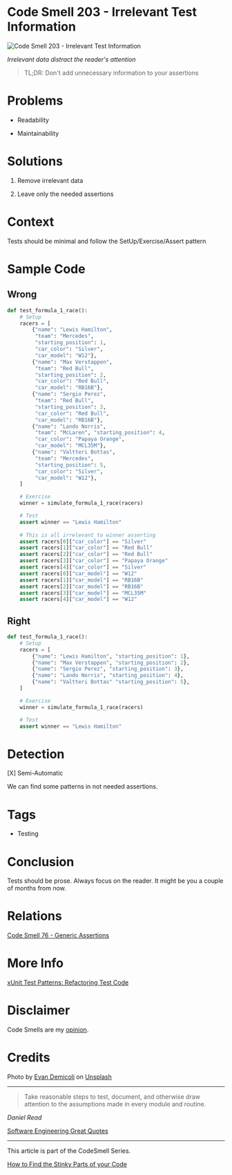 # Code Smell 203 - Irrelevant Test Information
            
![Code Smell 203 - Irrelevant Test Information](Code%20Smell%20203%20-%20Irrelevant%20Test%20Information.jpg)

*Irrelevant data distract the reader's attention*

> TL;DR: Don't add unnecessary information to your assertions

# Problems

- Readability 

- Maintainability

# Solutions

1. Remove irrelevant data 

2. Leave only the needed assertions

# Context

Tests should be minimal and follow the SetUp/Exercise/Assert pattern

# Sample Code

## Wrong

[Gist Url]: # (https://gist.github.com/mcsee/913c97719a02e75721ea53d8e4e674c7)
```python
def test_formula_1_race():
    # Setup
    racers = [
        {"name": "Lewis Hamilton", 
         "team": "Mercedes", 
         "starting_position": 1, 
         "car_color": "Silver", 
         "car_model": "W12"},
        {"name": "Max Verstappen", 
         "team": "Red Bull",
         "starting_position": 2,
         "car_color": "Red Bull", 
         "car_model": "RB16B"},
        {"name": "Sergio Perez",
         "team": "Red Bull", 
         "starting_position": 3, 
         "car_color": "Red Bull", 
         "car_model": "RB16B"},
        {"name": "Lando Norris",
         "team": "McLaren", "starting_position": 4,
         "car_color": "Papaya Orange",
         "car_model": "MCL35M"},
        {"name": "Valtteri Bottas", 
         "team": "Mercedes", 
         "starting_position": 5, 
         "car_color": "Silver",
         "car_model": "W12"},
    ]

    # Exercise
    winner = simulate_formula_1_race(racers)

    # Test
    assert winner == "Lewis Hamilton"
    
    # This is all irrelevant to winner asserting
    assert racers[0]["car_color"] == "Silver"
    assert racers[1]["car_color"] == "Red Bull"
    assert racers[2]["car_color"] == "Red Bull"
    assert racers[3]["car_color"] == "Papaya Orange"
    assert racers[4]["car_color"] == "Silver"
    assert racers[0]["car_model"] == "W12"
    assert racers[1]["car_model"] == "RB16B"
    assert racers[2]["car_model"] == "RB16B"
    assert racers[3]["car_model"] == "MCL35M"
    assert racers[4]["car_model"] == "W12"

```

## Right

[Gist Url]: # (https://gist.github.com/mcsee/ce5da0101b5e9eb72af22c12d6338f6a)
```python
def test_formula_1_race():
    # Setup
    racers = [
        {"name": "Lewis Hamilton", "starting_position": 1},
        {"name": "Max Verstappen", "starting_position": 2},
        {"name": "Sergio Perez", "starting_position": 3},
        {"name": "Lando Norris", "starting_position": 4},
        {"name": "Valtteri Bottas" "starting_position": 5},
    ]

    # Exercise
    winner = simulate_formula_1_race(racers)

    # Test
    assert winner == "Lewis Hamilton"  
```

# Detection

[X] Semi-Automatic 

We can find some patterns in not needed assertions.

# Tags

- Testing

# Conclusion

Tests should be prose. Always focus on the reader. It might be you a couple of months from now.

# Relations

[Code Smell 76 - Generic Assertions](https://github.com/mcsee/Software-Design-Articles/tree/main/Articles/Code%20Smells/Code%20Smell%2076%20-%20Generic%20Assertions/readme.md)

# More Info

[xUnit Test Patterns: Refactoring Test Code](https://amzn.to/40z6atJ)

# Disclaimer

Code Smells are my [opinion](https://github.com/mcsee/Software-Design-Articles/tree/main/Articles/Blogging/I%20Wrote%20More%20than%2090%20Articles%20on%202021%20Here%20is%20What%20I%20Learned/readme.md).

# Credits

Photo by [Evan Demicoli](https://unsplash.com/@evandemicoli) on [Unsplash](https://unsplash.com/photos/HGCqL-tRcac)
    
* * *

> Take reasonable steps to test, document, and otherwise draw attention to the assumptions made in every module and routine.

_Daniel Read_
 
[Software Engineering Great Quotes](https://github.com/mcsee/Software-Design-Articles/tree/main/Articles/Quotes/Software%20Engineering%20Great%20Quotes/readme.md)

* * *

This article is part of the CodeSmell Series.

[How to Find the Stinky Parts of your Code](https://github.com/mcsee/Software-Design-Articles/tree/main/Articles/Code%20Smells/How%20to%20Find%20the%20Stinky%20parts%20of%20your%20Code/readme.md)